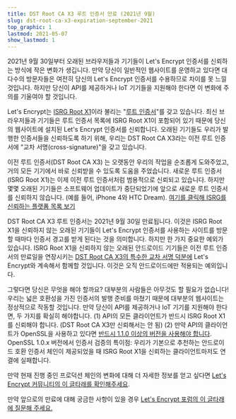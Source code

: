 ```yaml
---
title: DST Root CA X3 루트 인증서 만료 (2021년 9월)
slug: dst-root-ca-x3-expiration-september-2021
top_graphic: 1
lastmod: 2021-05-07
show_lastmod: 1
---
```



2021년 9월 30일부터 오래된 브라우저들과 기기들이 Let's Encrypt 인증서를 신뢰하는 방식에 작은 변화가 생깁니다. 만약 당신이 일반적인 웹사이트를 운영하고 있다면 대다수의 방문자들은 여전히 당신의 Let's Encrypt 인증서를 수용하므로 차이를 못 느낄 것입니다. 하지만 당신이 API를 제공하거나 IoT 기기들을 지원해야 한다면 이 변화에 주의를 기울여야 할 것입니다.

Let's Encrypt는 [ISRG Root X1][]이라 불리는 "[루트 인증서][]"를 갖고 있습니다. 최신 브라우저들과 기기들은 루트 인증서 목록에 ISRG Root X1이 포함되어 있기 때문에 당신의 웹사이트에 설치된 Let's Encrypt 인증서를 신뢰합니다. 오래된 기기들도 우리가 발행한 인증서들을 신뢰하도록 하기 위해, 우리는 DST Root CA X3라는 이전 루트 인증서에 "교차 서명(cross-signature)"을 갖고 있습니다.

이전 루트 인증서(DST Root CA X3) 는 오랫동안 우리의 작업을 순조롭게 도와주었고, 거의 모든 기기에서 바로 신뢰받을 수 있도록 도움을 주었습니다. 새로운 루트 인증서(ISRG Root X1)는 이제 이전 루트 인증서처럼 범용적으로 신뢰되고 있습니다. 하지만 몇몇 오래된 기기들은 소프트웨어 업데이트가 중단되었기에 앞으로 새로운 루트 인증서를 신뢰하지 않습니다. (예를 들어, iPhone 4와 HTC Dream). [여기를 클릭해 ISRG를 신뢰하는 플랫폼 목록 보기][compatibility]

DST Root CA X3 루트 인증서는 2021년 9월 30일 만료됩니다. 이것은 ISRG Root X1을 신뢰하지 않는 오래된 기기들이 Let's Encrypt 인증서를 사용하는 사이트를 방문할 때마다 인증서 경고를 받게 된다는 것을 의미합니다. 하지만 한 가지 중요한 예외가 있습니다. ISRG Root X1을 신뢰하지 않는 오래된 안드로이드 기기들은 이전 루트 인증서의 만료일을 연장시키는 [DST Root CA X3의 특수한 교차 서명 덕분에][cross-sign] Let's Encrypt와 계속해서 함께할 것입니다. 이것은 오직 안드로이드에만 적용되는 예외입니다.

그렇다면 당신은 무엇을 해야 할까요? 대부분의 사람들은 아무것도 할 필요가 없습니다! 우리는 넓은 호환성을 가진 인증서의 발행 준비를 마쳤기 때문에 대부분의 웹사이트는 정상적으로 작동할 것입니다. 만약 당신이 API를 제공하거나 IoT 기기를 지원해야 한다면, 두 가지를 확실히 해야합니다. (1) API의 모든 클라이언트가 반드시 ISRG Root X1를 신뢰해야 합니다. (DST Root CA X3만 신뢰해서는 안 됨) (2) 만약 API의 클라이언트가 OpenSSL을 사용하고 있다면 [반드시 1.1.0 이상의 버전을 사용해야 합니다][openssl]. OpenSSL 1.0.x 버전에서 인증서 검증의 특이점: 우리가 기본으로 추천하는 안드로이드 호환 인증서 체인이 제공되었을 때 ISRG Root X1을 신뢰하는 클라이언트마저도 연결에 실패합니다.

만약 현재 진행 중인 프로덕션 체인의 변화에 대해 더 자세한 정보를 얻고 싶다면 [Let's Encrypt 커뮤니티의 이 글타래를 확인해주세요][production].

만약 앞으로의 만료에 대해 궁금한 사항이 있을 경우 [Let's Encrypt 포럼의 이 글타래에 질문해 주세요.][forum]

[루트 인증서]: /docs/glossary/#def-root
[ISRG Root X1]: /certificates/
[cross-sign]: /2020/12/21/extending-android-compatibility.html
[openssl]: https://community.letsencrypt.org/t/openssl-client-compatibility-changes-for-let-s-encrypt-certificates/143816
[forum]: https://community.letsencrypt.org/t/help-thread-for-dst-root-ca-x3-expiration-september-2021/149190
[compatibility]: /docs/cert-compat/
[production]: https://community.letsencrypt.org/t/production-chain-changes/150739
